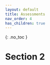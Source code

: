 ```yaml
---
layout: default
title: Assessments
nav_order: 4
has_children: true
---
```


{: .no_toc }

# Section 2
